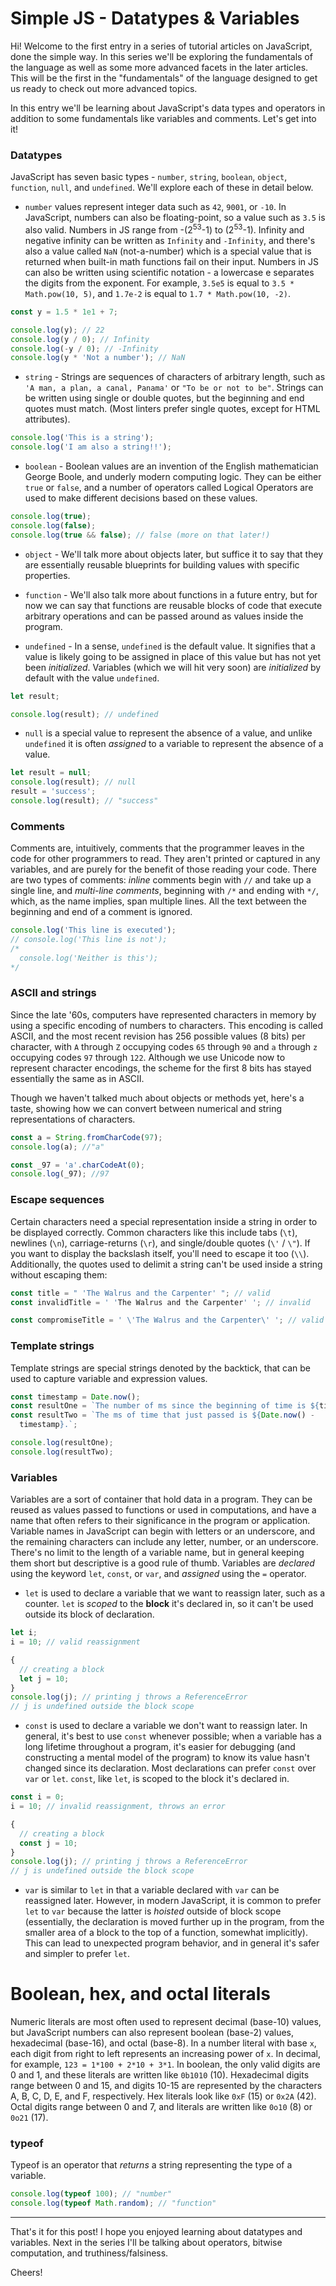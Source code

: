 # Simple JS - Datatypes & Variables

Hi! Welcome to the first entry in a series of tutorial articles on JavaScript, done the simple way. In this series we'll be exploring the fundamentals of the language as well as some more advanced facets in the later articles. This will be the first in the "fundamentals" of the language designed to get us ready to check out more advanced topics.

In this entry we'll be learning about JavaScript's data types and operators in addition to some fundamentals like variables and comments. Let's get into it!

### Datatypes

JavaScript has seven basic types - `number`, `string`, `boolean`, `object`, `function`, `null`, and `undefined`. We'll explore each of these in detail below.

- `number` values represent integer data such as `42`, `9001`, or `-10`. In JavaScript, numbers can also be floating-point, so a value such as `3.5` is also valid. Numbers in JS range from -(2<sup>53</sup>-1) to (2<sup>53</sup>-1). Infinity and negative infinity can be written as `Infinity` and `-Infinity`, and there's also a value called `NaN` (not-a-number) which is a special value that is returned when built-in math functions fail on their input. Numbers in JS can also be written using scientific notation - a lowercase e separates the digits from the exponent. For example, `3.5e5` is equal to `3.5 * Math.pow(10, 5)`, and `1.7e-2` is equal to `1.7 * Math.pow(10, -2)`.

```javascript
const y = 1.5 * 1e1 + 7;

console.log(y); // 22
console.log(y / 0); // Infinity
console.log(-y / 0); // -Infinity
console.log(y * 'Not a number'); // NaN
```

- `string` - Strings are sequences of characters of arbitrary length, such as `'A man, a plan, a canal, Panama'` or `"To be or not to be"`. Strings can be written using single or double quotes, but the beginning and end quotes must match. (Most linters prefer single quotes, except for HTML attributes).

```javascript
console.log('This is a string');
console.log('I am also a string!!');
```

- `boolean` - Boolean values are an invention of the English mathematician George Boole, and underly modern computing logic. They can be either `true` or `false`, and a number of operators called Logical Operators are used to make different decisions based on these values.

```javascript
console.log(true);
console.log(false);
console.log(true && false); // false (more on that later!)
```

- `object` - We'll talk more about objects later, but suffice it to say that they are essentially reusable blueprints for building values with specific properties.

- `function` - We'll also talk more about functions in a future entry, but for now we can say that functions are reusable blocks of code that execute arbitrary operations and can be passed around as values inside the program.

- `undefined` - In a sense, `undefined` is the default value. It signifies that a value is likely going to be assigned in place of this value but has not yet been _initialized_. Variables (which we will hit very soon) are _initialized_ by default with the value `undefined`.

```javascript
let result;

console.log(result); // undefined
```

- `null` is a special value to represent the absence of a value, and unlike `undefined` it is often _assigned_ to a variable to represent the absence of a value.

```javascript
let result = null;
console.log(result); // null
result = 'success';
console.log(result); // "success"
```

### Comments

Comments are, intuitively, comments that the programmer leaves in the code for other programmers to read. They aren't printed or captured in any variables, and are purely for the benefit of those reading your code. There are two types of comments: _inline_ comments begin with `//` and take up a single line, and _multi-line comments_, beginning with `/*` and ending with `*/`, which, as the name implies, span multiple lines. All the text between the beginning and end of a comment is ignored.

```javascript
console.log('This line is executed');
// console.log('This line is not');
/*
  console.log('Neither is this');
*/
```

### ASCII and strings

Since the late '60s, computers have represented characters in memory by using a specific encoding of numbers to characters. This encoding is called ASCII, and the most recent revision has 256 possible values (8 bits) per character, with `A` through `Z` occupying codes `65` through `90` and `a` through `z` occupying codes `97` through `122`. Although we use Unicode now to represent character encodings, the scheme for the first 8 bits has stayed essentially the same as in ASCII.

Though we haven't talked much about objects or methods yet, here's a taste, showing how we can convert between numerical and string representations of characters.

```javascript
const a = String.fromCharCode(97);
console.log(a); //"a"

const _97 = 'a'.charCodeAt(0);
console.log(_97); //97
```

### Escape sequences

Certain characters need a special representation inside a string in order to be displayed correctly. Common characters like this include tabs (`\t`), newlines (`\n`), carriage-returns (`\r`), and single/double quotes (`\'` / `\"`). If you want to display the backslash itself, you'll need to escape it too (`\\`). Additionally, the quotes used to delimit a string can't be used inside a string without escaping them:

```javascript
const title = " 'The Walrus and the Carpenter' "; // valid
const invalidTitle = ' 'The Walrus and the Carpenter' '; // invalid

const compromiseTitle = ' \'The Walrus and the Carpenter\' '; // valid
```

### Template strings

Template strings are special strings denoted by the backtick, that can be used to capture variable and expression values.

```javascript
const timestamp = Date.now();
const resultOne = `The number of ms since the beginning of time is ${timestamp}.`;
const resultTwo = `The ms of time that just passed is ${Date.now() -
  timestamp}.`;

console.log(resultOne);
console.log(resultTwo);
```

### Variables

Variables are a sort of container that hold data in a program. They can be reused as values passed to functions or used in computations, and have a name that often refers to their significance in the program or application. Variable names in JavaScript can begin with letters or an underscore, and the remaining characters can include any letter, number, or an underscore. There's no limit to the length of a variable name, but in general keeping them short but descriptive is a good rule of thumb. Variables are _declared_ using the keyword `let`, `const`, or `var`, and _assigned_ using the `=` operator.

- `let` is used to declare a variable that we want to reassign later, such as a counter. `let` is _scoped_ to the **block** it's declared in, so it can't be used outside its block of declaration.

```javascript
let i;
i = 10; // valid reassignment

{
  // creating a block
  let j = 10;
}
console.log(j); // printing j throws a ReferenceError
// j is undefined outside the block scope
```

- `const` is used to declare a variable we don't want to reassign later. In general, it's best to use `const` whenever possible; when a variable has a long lifetime throughout a program, it's easier for debugging (and constructing a mental model of the program) to know its value hasn't changed since its declaration. Most declarations can prefer `const` over `var` or `let`. `const`, like `let`, is scoped to the block it's declared in.

```javascript
const i = 0;
i = 10; // invalid reassignment, throws an error

{
  // creating a block
  const j = 10;
}
console.log(j); // printing j throws a ReferenceError
// j is undefined outside the block scope
```

- `var` is similar to `let` in that a variable declared with `var` can be reassigned later. However, in modern JavaScript, it is common to prefer `let` to `var` because the latter is _hoisted_ outside of block scope (essentially, the declaration is moved further up in the program, from the smaller area of a block to the top of a function, somewhat implicitly). This can lead to unexpected program behavior, and in general it's safer and simpler to prefer `let`.

# Boolean, hex, and octal literals

Numeric literals are most often used to represent decimal (base-10) values, but JavaScript numbers can also represent boolean (base-2) values, hexadecimal (base-16), and octal (base-8). In a number literal with base `x`, each digit from right to left represents an increasing power of `x`. In decimal, for example, `123 = 1*100 + 2*10 + 3*1`. In boolean, the only valid digits are 0 and 1, and these literals are written like `0b1010` (10). Hexadecimal digits range between 0 and 15, and digits 10-15 are represented by the characters A, B, C, D, E, and F, respectively. Hex literals look like `0xF` (15) or `0x2A` (42). Octal digits range between 0 and 7, and literals are written like `0o10` (8) or `0o21` (17).

### typeof

Typeof is an operator that _returns_ a string representing the type of a variable.

```javascript
console.log(typeof 100); // "number"
console.log(typeof Math.random); // "function"
```

---

That's it for this post! I hope you enjoyed learning about datatypes and variables. Next in the series I'll be talking about operators, bitwise computation, and truthiness/falsiness.

Cheers!
